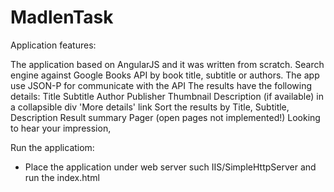 # MadlenTask

Application features:

The application based on AngularJS and it was written from scratch.
Search engine against Google Books API by book title, subtitle or authors. The app use JSON-P for communicate with the API
The results have the following details:
Title
Subtitle
Author
Publisher
Thumbnail
Description (if available) in a collapsible div
'More details' link
Sort the results by Title, Subtitle, Description
Result summary
Pager (open pages not implemented!)
Looking to hear your impression,

Run the applicatiom:
 - Place the application under web server such IIS/SimpleHttpServer and run the index.html
